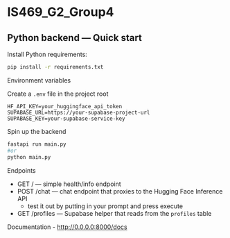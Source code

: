 # IS469_G2_Group4

## Python backend — Quick start


Install Python requirements:

```bash
pip install -r requirements.txt
```

Environment variables

Create a `.env` file in the project root

```
HF_API_KEY=your_huggingface_api_token
SUPABASE_URL=https://your-supabase-project-url
SUPABASE_KEY=your-supabase-service-key
```


Spin up the backend

```bash
fastapi run main.py 
#or 
python main.py
```



Endpoints
- GET / — simple health/info endpoint
- POST /chat — chat endpoint that proxies to the Hugging Face Inference API 
    - test it out by putting in your prompt and press execute 
- GET /profiles — Supabase helper that reads from the `profiles` table

Documentation - http://0.0.0.0:8000/docs

